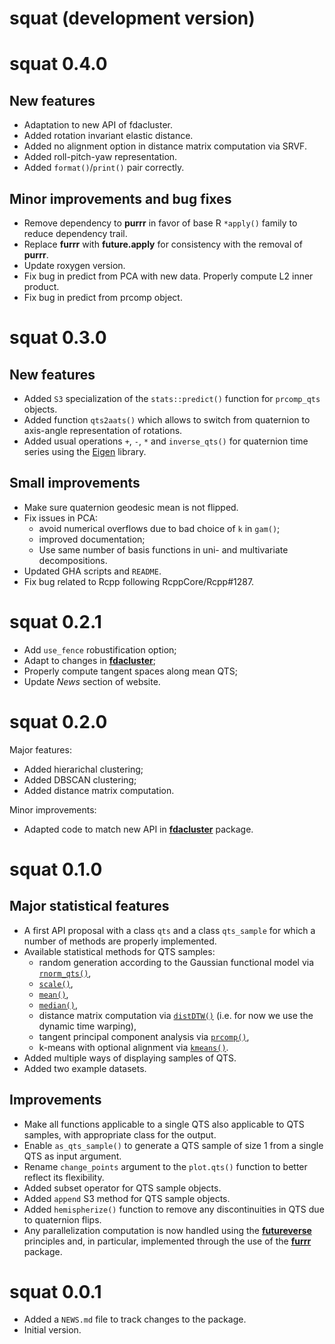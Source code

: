 # squat (development version)

# squat 0.4.0

## New features

* Adaptation to new API of fdacluster.
* Added rotation invariant elastic distance.
* Added no alignment option in distance matrix computation via SRVF.
* Added roll-pitch-yaw representation.
* Added `format()`/`print()` pair correctly.

## Minor improvements and bug fixes

* Remove dependency to **purrr** in favor of base R `*apply()` family to reduce
dependency trail.
* Replace **furrr** with **future.apply** for consistency with the removal of
**purrr**.
* Update roxygen version.
* Fix bug in predict from PCA with new data. Properly compute L2 inner product.
* Fix bug in predict from prcomp object.

# squat 0.3.0

## New features

* Added `S3` specialization of the `stats::predict()` function for `prcomp_qts` 
objects.
* Added function `qts2aats()` which allows to switch from quaternion to 
axis-angle representation of rotations.
* Added usual operations `+`, `-`, `*` and `inverse_qts()` for quaternion time 
series using the [Eigen](https://eigen.tuxfamily.org/index.php?title=Main_Page) 
library.

## Small improvements

* Make sure quaternion geodesic mean is not flipped.
* Fix issues in PCA:
  - avoid numerical overflows due to bad choice of `k` in `gam()`;
  - improved documentation;
  - Use same number of basis functions in uni- and multivariate decompositions.
* Updated GHA scripts and `README`.
* Fix bug related to Rcpp following RcppCore/Rcpp#1287.

# squat 0.2.1

* Add `use_fence` robustification option;
* Adapt to changes in [**fdacluster**](https://astamm.github.io/fdacluster/index.html);
* Properly compute tangent spaces along mean QTS;
* Update *News* section of website.

# squat 0.2.0

Major features:

* Added hierarichal clustering;
* Added DBSCAN clustering;
* Added distance matrix computation.

Minor improvements:

* Adapted code to match new API in [**fdacluster**](https://astamm.github.io/fdacluster/index.html) package.

# squat 0.1.0

## Major statistical features
* A first API proposal with a class `qts` and a class `qts_sample` for which a
number of methods are properly implemented.
* Available statistical methods for QTS samples: 
  * random generation according to the Gaussian functional model via
  [`rnorm_qts()`](https://lmjl-alea.github.io/squat/reference/rnorm_qts.html),
  * [`scale()`](https://lmjl-alea.github.io/squat/reference/scale.html), 
  * [`mean()`](https://lmjl-alea.github.io/squat/reference/mean.qts_sample.html), 
  * [`median()`](https://lmjl-alea.github.io/squat/reference/median.qts_sample.html),
  * distance matrix computation via [`distDTW()`](https://lmjl-alea.github.io/squat/reference/distDTW.html) (i.e. for now we use the dynamic time warping),
  * tangent principal component analysis via [`prcomp()`](https://lmjl-alea.github.io/squat/reference/prcomp.qts_sample.html),
  * k-means with optional alignment via [`kmeans()`](https://lmjl-alea.github.io/squat/reference/kmeans.html).
* Added multiple ways of displaying samples of QTS.
* Added two example datasets.

## Improvements
* Make all functions applicable to a single QTS also applicable to QTS samples,
with appropriate class for the output.
* Enable `as_qts_sample()` to generate a QTS sample of size 1 from a single QTS
as input argument.
* Rename `change_points` argument to the `plot.qts()` function to better reflect
its flexibility.
* Added subset operator for QTS sample objects.
* Added `append` S3 method for QTS sample objects.
* Added `hemispherize()` function to remove any discontinuities in QTS due to
quaternion flips.
* Any parallelization computation is now handled using the
[**futureverse**](https://www.futureverse.org) principles and, in particular,
implemented through the use of the [**furrr**](https://furrr.futureverse.org)
package.

# squat 0.0.1

* Added a `NEWS.md` file to track changes to the package.
* Initial version.
